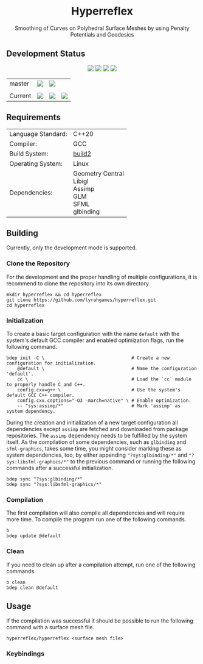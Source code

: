 <h1 align="center">
    Hyperreflex
</h1>

<p align="center">
    Smoothing of Curves on Polyhedral Surface Meshes by using Penalty Potentials and Geodesics
</p>

## Development Status

<p align="center">
    <img src="https://img.shields.io/github/languages/top/lyrahgames/hyperreflex.svg?style=for-the-badge">
    <img src="https://img.shields.io/github/languages/code-size/lyrahgames/hyperreflex.svg?style=for-the-badge">
    <img src="https://img.shields.io/github/repo-size/lyrahgames/hyperreflex.svg?style=for-the-badge">
    <a href="COPYING.md">
        <img src="https://img.shields.io/github/license/lyrahgames/hyperreflex.svg?style=for-the-badge&color=blue">
    </a>
</p>

<b>
<table align="center">
    <tr>
        <td>
            master
        </td>
        <td>
            <a href="https://github.com/lyrahgames/hyperreflex">
                <img src="https://img.shields.io/github/last-commit/lyrahgames/hyperreflex/master.svg?logo=github&logoColor=white">
            </a>
        </td>
        <!-- <td>
            <a href="https://circleci.com/gh/lyrahgames/hyperreflex/tree/master"><img src="https://circleci.com/gh/lyrahgames/hyperreflex/tree/master.svg?style=svg"></a>
        </td> -->
        <!-- <td>
            <a href="https://codecov.io/gh/lyrahgames/hyperreflex">
              <img src="https://codecov.io/gh/lyrahgames/hyperreflex/branch/master/graph/badge.svg" />
            </a>
        </td> -->
        <td>
            <a href="https://ci.stage.build2.org/?builds=lyrahgames-xstd&pv=&tc=*&cf=&mn=&tg=&rs=*">
                <img src="https://img.shields.io/badge/b|2 ci.stage.build2.org-Click here!-blue">
            </a>
        </td>
    </tr>
    <!-- <tr>
        <td>
            develop
        </td>
        <td>
            <a href="https://github.com/lyrahgames/hyperreflex/tree/develop">
                <img src="https://img.shields.io/github/last-commit/lyrahgames/hyperreflex/develop.svg?logo=github&logoColor=white">
            </a>
        </td>
        <td>
            <a href="https://circleci.com/gh/lyrahgames/hyperreflex/tree/develop"><img src="https://circleci.com/gh/lyrahgames/hyperreflex/tree/develop.svg?style=svg"></a>
        </td>
        <td>
            <a href="https://codecov.io/gh/lyrahgames/hyperreflex">
              <img src="https://codecov.io/gh/lyrahgames/hyperreflex/branch/develop/graph/badge.svg" />
            </a>
        </td>
    </tr> -->
    <tr>
        <td>
        </td>
    </tr>
    <tr>
        <td>
            Current
        </td>
        <td>
            <a href="https://github.com/lyrahgames/hyperreflex">
                <img src="https://img.shields.io/github/commit-activity/y/lyrahgames/hyperreflex.svg?logo=github&logoColor=white">
            </a>
        </td>
        <!-- <td>
            <img src="https://img.shields.io/github/release/lyrahgames/hyperreflex.svg?logo=github&logoColor=white">
        </td>
        <td>
            <img src="https://img.shields.io/github/release-pre/lyrahgames/hyperreflex.svg?label=pre-release&logo=github&logoColor=white">
        </td> -->
        <td>
            <img src="https://img.shields.io/github/tag/lyrahgames/hyperreflex.svg?logo=github&logoColor=white">
        </td>
        <td>
            <img src="https://img.shields.io/github/tag-date/lyrahgames/hyperreflex.svg?label=latest%20tag&logo=github&logoColor=white">
        </td>
        <!-- <td>
            <a href="https://queue.cppget.org/xstd">
                <img src="https://img.shields.io/website/https/queue.cppget.org/xstd.svg?down_message=empty&down_color=blue&label=b|2%20queue.cppget.org&up_color=orange&up_message=running">
            </a>
        </td> -->
    </tr>
</table>
</b>

## Requirements
<b>
<table>
    <tr>
        <td>Language Standard:</td>
        <td>C++20</td>
    </tr>
    <tr>
        <td>Compiler:</td>
        <td>
            GCC
        </td>
    </tr>
    <tr>
        <td>Build System:</td>
        <td>
            <a href="https://build2.org/">build2</a>
        </td>
    </tr>
    <tr>
        <td>Operating System:</td>
        <td>
            Linux
        </td>
    </tr>
    <tr>
        <td>Dependencies:</td>
        <td>
            Geometry Central<br>
            Libigl<br>
            Assimp<br>
            GLM<br>
            SFML<br>
            glbinding
        </td>
    </tr>
</table>
</b>

## Building
Currently, only the development mode is supported.

### Clone the Repository
For the development and the proper handling of multiple configurations, it is recommend to clone the repository into its own directory.

    mkdir hyperreflex && cd hyperreflex
    git clone https://github.com/lyrahgames/hyperreflex.git
    cd hyperreflex

### Initialization
To create a basic target configuration with the name `default` with the system's default GCC compiler and enabled optimization flags, run the following command.

    bdep init -C \                                # Create a new configuration for initialization.
        @default \                                # Name the configuration 'default'.
        cc \                                      # Load the `cc` module to properly handle C and C++.
        config.cxx=g++ \                          # Use the system's default GCC C++ compiler.
        config.cxx.coptions="-O3 -march=native" \ # Enable optimization.
        -- "sys:assimp/*"                         # Mark 'assimp' as system dependency.

During the creation and initialization of a new target configuration all dependencies except `assimp` are fetched and downloaded from package repositories.
The `assimp` dependency needs to be fulfilled by the system itself.
As the compilation of some dependencies, such as `glbinding` and `sfml-graphics`, takes some time, you might consider marking these as system dependencies, too, by either appending `"?sys:glbinding/*"` and `"?sys:libsfml-graphics/*"` to the previous command or running the following commands after a successful initialization.

    bdep sync "?sys:glbinding/*"
    bdep sync "?sys:libsfml-graphics/*"

### Compilation
The first compilation will also compile all dependencies and will require more time.
To compile the program run one of the following commands.

    b
    bdep update @default

### Clean
If you need to clean up after a compilation attempt, run one of the following commands.

    b clean
    bdep clean @default

## Usage
If the compilation was successful it should be possible to run the following command with a surface mesh file.

    hyperreflex/hyperreflex <surface mesh file>

### Keybindings
